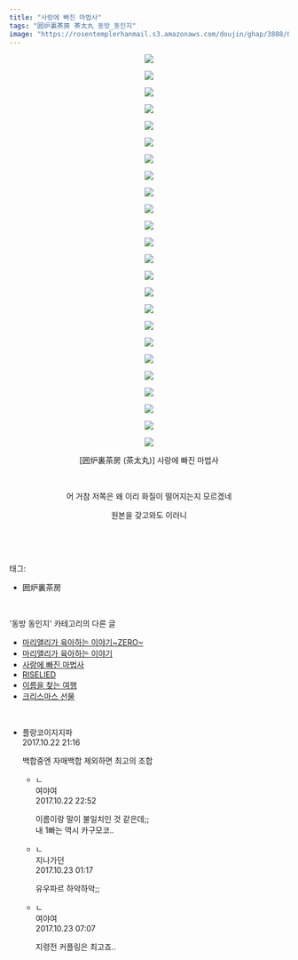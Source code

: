 ```yaml
---
title: "사랑에 빠진 마법사"
tags: "囲炉裏茶房 茶太丸 동방_동인지"
image: "https://rosentemplerhanmail.s3.amazonaws.com/doujin/ghap/3888/001.jpg"
---
```

<div class="article">
<p style="text-align: center; clear: none; float: none;"><img src="{{ site.imgserver11 }}/ghap/3888/001.jpg"/></p>
<p style="text-align: center; clear: none; float: none;"><img src="{{ site.imgserver11 }}/ghap/3888/002.jpg"/></p>
<p style="text-align: center; clear: none; float: none;"><img src="{{ site.imgserver11 }}/ghap/3888/003.jpg"/></p>
<p style="text-align: center; clear: none; float: none;"><img src="{{ site.imgserver11 }}/ghap/3888/004.jpg"/></p>
<p style="text-align: center; clear: none; float: none;"><img src="{{ site.imgserver11 }}/ghap/3888/005.jpg"/></p>
<p style="text-align: center; clear: none; float: none;"><img src="{{ site.imgserver11 }}/ghap/3888/006.jpg"/></p>
<p style="text-align: center; clear: none; float: none;"><img src="{{ site.imgserver11 }}/ghap/3888/007.jpg"/></p>
<p style="text-align: center; clear: none; float: none;"><img src="{{ site.imgserver11 }}/ghap/3888/008.jpg"/></p>
<p style="text-align: center; clear: none; float: none;"><img src="{{ site.imgserver11 }}/ghap/3888/009.jpg"/></p>
<p style="text-align: center; clear: none; float: none;"><img src="{{ site.imgserver11 }}/ghap/3888/010.jpg"/></p>
<p style="text-align: center; clear: none; float: none;"><img src="{{ site.imgserver11 }}/ghap/3888/011.jpg"/></p>
<p style="text-align: center; clear: none; float: none;"><img src="{{ site.imgserver11 }}/ghap/3888/012.jpg"/></p>
<p style="text-align: center; clear: none; float: none;"><img src="{{ site.imgserver11 }}/ghap/3888/013.jpg"/></p>
<p style="text-align: center; clear: none; float: none;"><img src="{{ site.imgserver11 }}/ghap/3888/014.jpg"/></p>
<p style="text-align: center; clear: none; float: none;"><img src="{{ site.imgserver11 }}/ghap/3888/015.jpg"/></p>
<p style="text-align: center; clear: none; float: none;"><img src="{{ site.imgserver11 }}/ghap/3888/016.jpg"/></p>
<p style="text-align: center; clear: none; float: none;"><img src="{{ site.imgserver11 }}/ghap/3888/017.jpg"/></p>
<p style="text-align: center; clear: none; float: none;"><img src="{{ site.imgserver11 }}/ghap/3888/018.jpg"/></p>
<p style="text-align: center; clear: none; float: none;"><img src="{{ site.imgserver11 }}/ghap/3888/019.jpg"/></p>
<p style="text-align: center; clear: none; float: none;"><img src="{{ site.imgserver11 }}/ghap/3888/020.jpg"/></p>
<p style="text-align: center; clear: none; float: none;"><img src="{{ site.imgserver11 }}/ghap/3888/021.jpg"/></p>
<p style="text-align: center; clear: none; float: none;"><img src="{{ site.imgserver11 }}/ghap/3888/022.jpg"/></p>
<p style="text-align: center; clear: none; float: none;"><img src="{{ site.imgserver11 }}/ghap/3888/023.jpg"/></p>
<p style="text-align: center; clear: none; float: none;"><img src="{{ site.imgserver11 }}/ghap/3888/024.jpg"/></p>
<p style="text-align: center; clear: none; float: none;">[囲炉裏茶房 (茶太丸)] 사랑에 빠진 마법사</p>
<p style="text-align: center; clear: none; float: none;"><br/></p>
<p style="text-align: center; clear: none; float: none;">어 거참 저쪽은 왜 이리 화질이 떨어지는지 모르겠네</p>
<p style="text-align: center; clear: none; float: none;">원본을 갖고와도 이러니</p>
<p><br/></p>
</div><br/>
<div class="tagTrail">
<p>태그: </p>
<ul>
<li>囲炉裏茶房</li>
</ul>
</div><br/>
<div class="another">
<p>'동방 동인지' 카테고리의 다른 글</p>
<ul>
<li><a href="/ghap_3890">마리앨리가 육아하는 이야기~ZERO~</a></li>
<li><a href="/ghap_3889">마리앨리가 육아하는 이야기</a></li>
<li><a href="/ghap_3888">사랑에 빠진 마법사</a></li>
<li><a href="/ghap_3887">RISELIED</a></li>
<li><a href="/ghap_3886">이름을 찾는 여행</a></li>
<li><a href="/ghap_3885">크리스마스 선물</a></li>
</ul>
</div><br/>
<div class="cb_module cb_fluid">
<div class="cb_wrt cb_profile">
<div class="comment">
<ul>
<li class="cb_thumb_off" id="comment15111993">
<div class="cb_comment_area">
<div class="cb_info_area">
<div class="cb_section">
<span class="cb_nick_name">플랑코이지지파</span>
</div>
<div class="cb_section">
<span class="cb_date">2017.10.22 21:16 </span>
</div>
</div>
<div class="cb_dsc_comment">
<p class="cb_dsc">
											백합중엔 자매백합 제외하면 최고의 조합
										</p>
</div>
<ul>
<li class="cb_thumb_off" id="comment15112084">
<span class="cb_bu_subnode">ㄴ</span>
<div class="cb_comment_area">
<div class="cb_info_area">
<div class="cb_section">
<span class="cb_nick_name">여야여</span>
</div>
<div class="cb_section">
<span class="cb_date">2017.10.22 22:52 </span>
</div>
</div>
<div class="cb_dsc_comment">
<p class="cb_dsc">
																이름이랑 말이 불일치인 것 같은데;;<br/>
내 1빠는 역시 카구모코..
															</p>
</div>
</div>
</li>
<li class="cb_thumb_off" id="comment15112155">
<span class="cb_bu_subnode">ㄴ</span>
<div class="cb_comment_area">
<div class="cb_info_area">
<div class="cb_section">
<span class="cb_nick_name">지나가던</span>
</div>
<div class="cb_section">
<span class="cb_date">2017.10.23 01:17 </span>
</div>
</div>
<div class="cb_dsc_comment">
<p class="cb_dsc">
																유우파르 하악하악;;
															</p>
</div>
</div>
</li>
<li class="cb_thumb_off" id="comment15112262">
<span class="cb_bu_subnode">ㄴ</span>
<div class="cb_comment_area">
<div class="cb_info_area">
<div class="cb_section">
<span class="cb_nick_name">여야여</span>
</div>
<div class="cb_section">
<span class="cb_date">2017.10.23 07:07 </span>
</div>
</div>
<div class="cb_dsc_comment">
<p class="cb_dsc">
																지령전 커플링은 최고죠..
															</p>
</div>
</div>
</li>
</ul>
</div></li>
</ul>
</div>
</div><!-- commentList close -->
</div><br/>
